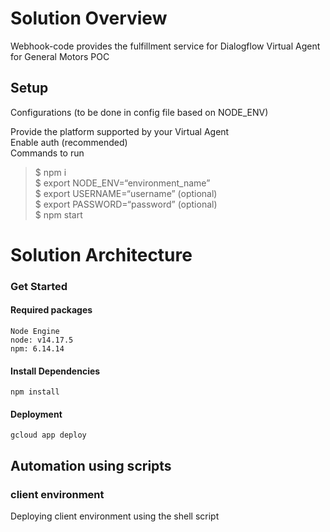 <h1 class="code-line" data-line-start=0 data-line-end=1 ><a id="Solution_Overview_0"></a>Solution Overview</h1>
<p class="has-line-data" data-line-start="2" data-line-end="3">Webhook-code provides the fulfillment service for Dialogflow Virtual Agent for General Motors POC</p>
<h2 class="code-line" data-line-start=4 data-line-end=5 ><a id="Setup_4"></a>Setup</h2>
<p class="has-line-data" data-line-start="6" data-line-end="7">Configurations (to be done in config file based on NODE_ENV)</p>
<p class="has-line-data" data-line-start="8" data-line-end="11">Provide the platform supported by your Virtual Agent<br>
Enable auth (recommended)<br>
Commands to run</p>
<blockquote>
<p class="has-line-data" data-line-start="11" data-line-end="16">$ npm i<br>
$ export NODE_ENV=“environment_name”<br>
$ export USERNAME=“username” (optional)<br>
$ export PASSWORD=“password” (optional)<br>
$ npm start</p>
</blockquote>
<h1 class="code-line" data-line-start=17 data-line-end=18 ><a id="Solution_Architecture_17"></a>Solution Architecture</h1>
<h3 class="code-line" data-line-start=18 data-line-end=19 ><a id="Get_Started_18"></a>Get Started</h3>
<h4 class="code-line" data-line-start=19 data-line-end=20 ><a id="Required_packages_19"></a>Required packages</h4>
<pre><code class="has-line-data" data-line-start="21" data-line-end="25">Node Engine
node: v14.17.5
npm: 6.14.14
</code></pre>
<h4 class="code-line" data-line-start=25 data-line-end=26 ><a id="Install_Dependencies_25"></a>Install Dependencies</h4>
<pre><code class="has-line-data" data-line-start="27" data-line-end="29">npm install
</code></pre>
<h4 class="code-line" data-line-start=29 data-line-end=30 ><a id="Deployment_29"></a>Deployment</h4>
<pre><code class="has-line-data" data-line-start="31" data-line-end="33" class="language-sh">gcloud app deploy
</code></pre>
<h2 class="code-line" data-line-start=33 data-line-end=34 ><a id="Automation_using_scripts_33"></a>Automation using scripts</h2>
<h3 class="code-line" data-line-start=34 data-line-end=35 ><a id="client_environment_34"></a>client environment</h3>
<p class="has-line-data" data-line-start="35" data-line-end="36">Deploying client environment using the shell script</p>
